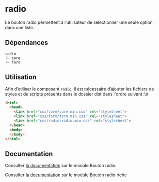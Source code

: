 # radio

Le bouton radio permettent à l’utilisateur de sélectionner une seule option dans une liste.

## Dépendances
```shell
radio
└─ core
└─ form
```

## Utilisation
Afin d’utiliser le composant `radio`, il est nécessaire d’ajouter les fichiers de styles et de scripts présents dans le dossier dist dans l'ordre suivant :\n
```html
<html>
  <head>
    <link href="css/core/core.min.css" rel="stylesheet">
    <link href="css/form/form.min.css" rel="stylesheet">
    <link href="css/radio/radio.min.css" rel="stylesheet">
  </head>
  <body>
  </body>
</html>
```

## Documentation

Consulter [la documentation](https://www.systeme-de-design.gouv.fr/elements-d-interface/composants/bouton-radio) sur le module Bouton radio

Consulter [la documentation](https://www.systeme-de-design.gouv.fr/elements-d-interface/composants/bouton-radio-riche) sur le module Bouton radio riche